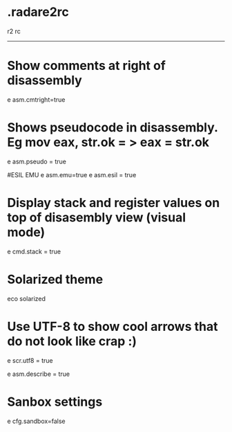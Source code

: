 # .radare2rc
r2 rc 

------------------------------------------------------

# Show comments at right of disassembly
e asm.cmtright=true

# Shows pseudocode in disassembly. Eg mov eax, str.ok = > eax = str.ok
e asm.pseudo = true


#ESIL EMU 
e asm.emu=true
e asm.esil = true
# Display stack and register values on top of disasembly view (visual mode)
e cmd.stack = true

# Solarized theme
eco solarized

# Use UTF-8 to show cool arrows that do not look like crap :)
e scr.utf8 = true

e asm.describe = true 

# Sanbox settings
e cfg.sandbox=false

